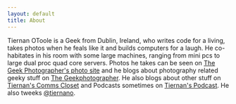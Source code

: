 ```yaml
---
layout: default
title: About
---
```


Tiernan OToole is a Geek from Dublin, Ireland, who writes code for a living, takes photos when he feals like it and builds computers for a laugh. He co-habitates in his room with some large machines, ranging from mini pcs to large dual proc quad core servers. Photos he takes can be seen on [The Geek Photographer's photo site][1] and he blogs about photography related geeky stuff on [The Geekphotographer][2]. He also blogs about other stuff on [Tiernan's Comms Closet][3] and Podcasts sometimes on [Tiernan's Podcast][4]. He also tweeks [@tiernano][5]. 

[1]:http://photos.geekphotographer.com
[2]:http://geekphotographer.com
[3]:http://blog.lotas-smartman.net
[4]:http://podcast.tiernanotoole.ie
[5]:http://twitter.com/tiernano
